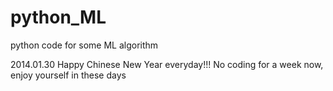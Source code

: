 python_ML
=========

python code for some  ML algorithm 



2014.01.30  Happy Chinese New Year everyday!!!  No coding for a week now, enjoy yourself in these days
